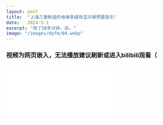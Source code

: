 ```yaml
---
layout: post
title:  "上海三菱制造的电梯多媒体显示屏预置音乐"
date:   2024-5-1
excerpt: "用了50多分钟，杂。"
image: "/images/dpfm/04.webp"
---
```


### 视频为网页嵌入，无法播放建议刷新或进入bilibili观看（

<iframe src="//player.bilibili.com/player.html?aid=1552018677&bvid=BV1V1421Q7Rr&cid=1489813859&p=1" scrolling="no" border="0" frameborder="no" framespacing="0" allowfullscreen="true"> </iframe>
